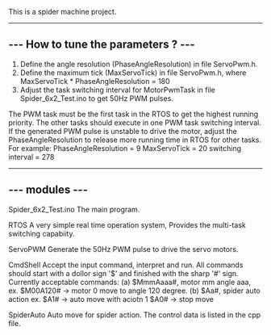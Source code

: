 This is a spider machine project.

------------------------------------
--- How to tune the parameters ? ---
------------------------------------
1. Define the angle resolution (PhaseAngleResolution) in file ServoPwm.h.
2. Define the maximum tick (MaxServoTick) in file ServoPwm.h, where
		MaxServoTick * PhaseAngleResolution = 180
3. Adjust the task switching interval for MotorPwmTask in file Spider_6x2_Test.ino
   to get 50Hz PWM pulses. 
   
The PWM task must be the first task in the RTOS to get the highest running priority.
The other tasks should execute in one PWM task switching interval. If the generated 
PWM pulse is unstable to drive the motor, adjust the PhaseAngleResolution to release 
more running time in RTOS for other tasks. For example:
	PhaseAngleResolution = 9
	MaxServoTick = 20
	switching interval = 278

---------------
--- modules ---
---------------
Spider_6x2_Test.ino
    The main program.
	
RTOS
    A very simple real time operation system, Provides the multi-task switching capabiity.
	
ServoPWM 
    Generate the 50Hz PWM pulse to drive the servo motors.
	
CmdShell
    Accept the input command, interpret and run. All commands should start with a dollor sign '$'
    and finished with the sharp '#' sign. Currently acceptable commands:
    (a) $MmmAaaa#, motor mm angle aaa, 
        ex. $M00A120# -> motor 0 move to angle 120 degree.
    (b) $Aa#, spider auto action
        ex. $A1# -> auto move with aciotn 1
	        $A0# -> stop move		   
			
SpiderAuto
    Auto move for spider action. The control data is listed in the cpp file.